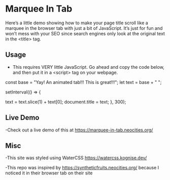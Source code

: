 # Marquee In Tab

Here’s a little demo showing how to make your page title scroll like a marquee in the browser tab with just a bit of JavaScript. It’s just for fun and won’t mess with your SEO since search engines only look at the original text in the &lt;title&gt; tag.

## Usage

- This requires VERY little JavaScript. Go ahead and copy the code below, and then put it in a &lt;script&gt; tag on your webpage.

const base = "Yay!  An animated tab!!!  This is great!!!";
let text = base + "     ";

setInterval(() => {

  text = text.slice(1) + text[0];
  document.title = text;
}, 300);

## Live Demo

-Check out a live demo of this at https://marquee-in-tab.neocities.org/

## Misc

-This site was styled using WaterCSS https://watercss.kognise.dev/

-This repo was inspired by https://syntheticfruits.neocities.org/ because I noticed it in their browser tab on their site